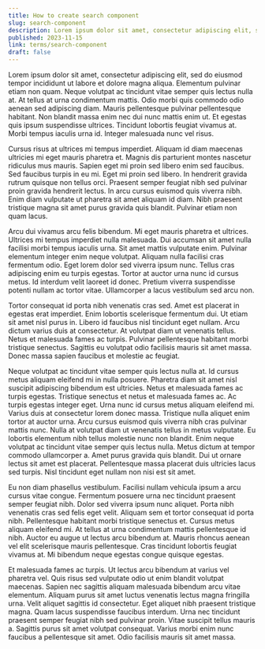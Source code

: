 ```yaml
---
title: How to create search component
slug: search-component
description: Lorem ipsum dolor sit amet, consectetur adipiscing elit, sed do eiusmod tempor incididunt ut labore et dolore magna aliqua.
published: 2023-11-15
link: terms/search-component
draft: false
---
```


Lorem ipsum dolor sit amet, consectetur adipiscing elit, sed do eiusmod tempor incididunt ut labore et dolore magna aliqua. Elementum pulvinar etiam non quam. Neque volutpat ac tincidunt vitae semper quis lectus nulla at. At tellus at urna condimentum mattis. Odio morbi quis commodo odio aenean sed adipiscing diam. Mauris pellentesque pulvinar pellentesque habitant. Non blandit massa enim nec dui nunc mattis enim ut. Et egestas quis ipsum suspendisse ultrices. Tincidunt lobortis feugiat vivamus at. Morbi tempus iaculis urna id. Integer malesuada nunc vel risus.

Cursus risus at ultrices mi tempus imperdiet. Aliquam id diam maecenas ultricies mi eget mauris pharetra et. Magnis dis parturient montes nascetur ridiculus mus mauris. Sapien eget mi proin sed libero enim sed faucibus. Sed faucibus turpis in eu mi. Eget mi proin sed libero. In hendrerit gravida rutrum quisque non tellus orci. Praesent semper feugiat nibh sed pulvinar proin gravida hendrerit lectus. In arcu cursus euismod quis viverra nibh. Enim diam vulputate ut pharetra sit amet aliquam id diam. Nibh praesent tristique magna sit amet purus gravida quis blandit. Pulvinar etiam non quam lacus.

Arcu dui vivamus arcu felis bibendum. Mi eget mauris pharetra et ultrices. Ultrices mi tempus imperdiet nulla malesuada. Dui accumsan sit amet nulla facilisi morbi tempus iaculis urna. Sit amet mattis vulputate enim. Pulvinar elementum integer enim neque volutpat. Aliquam nulla facilisi cras fermentum odio. Eget lorem dolor sed viverra ipsum nunc. Tellus cras adipiscing enim eu turpis egestas. Tortor at auctor urna nunc id cursus metus. Id interdum velit laoreet id donec. Pretium viverra suspendisse potenti nullam ac tortor vitae. Ullamcorper a lacus vestibulum sed arcu non.

Tortor consequat id porta nibh venenatis cras sed. Amet est placerat in egestas erat imperdiet. Enim lobortis scelerisque fermentum dui. Ut etiam sit amet nisl purus in. Libero id faucibus nisl tincidunt eget nullam. Arcu dictum varius duis at consectetur. At volutpat diam ut venenatis tellus. Netus et malesuada fames ac turpis. Pulvinar pellentesque habitant morbi tristique senectus. Sagittis eu volutpat odio facilisis mauris sit amet massa. Donec massa sapien faucibus et molestie ac feugiat.

Neque volutpat ac tincidunt vitae semper quis lectus nulla at. Id cursus metus aliquam eleifend mi in nulla posuere. Pharetra diam sit amet nisl suscipit adipiscing bibendum est ultricies. Netus et malesuada fames ac turpis egestas. Tristique senectus et netus et malesuada fames ac. Ac turpis egestas integer eget. Urna nunc id cursus metus aliquam eleifend mi. Varius duis at consectetur lorem donec massa. Tristique nulla aliquet enim tortor at auctor urna. Arcu cursus euismod quis viverra nibh cras pulvinar mattis nunc. Nulla at volutpat diam ut venenatis tellus in metus vulputate. Eu lobortis elementum nibh tellus molestie nunc non blandit. Enim neque volutpat ac tincidunt vitae semper quis lectus nulla. Metus dictum at tempor commodo ullamcorper a. Amet purus gravida quis blandit. Dui ut ornare lectus sit amet est placerat. Pellentesque massa placerat duis ultricies lacus sed turpis. Nisl tincidunt eget nullam non nisi est sit amet.

Eu non diam phasellus vestibulum. Facilisi nullam vehicula ipsum a arcu cursus vitae congue. Fermentum posuere urna nec tincidunt praesent semper feugiat nibh. Dolor sed viverra ipsum nunc aliquet. Porta nibh venenatis cras sed felis eget velit. Aliquam sem et tortor consequat id porta nibh. Pellentesque habitant morbi tristique senectus et. Cursus metus aliquam eleifend mi. At tellus at urna condimentum mattis pellentesque id nibh. Auctor eu augue ut lectus arcu bibendum at. Mauris rhoncus aenean vel elit scelerisque mauris pellentesque. Cras tincidunt lobortis feugiat vivamus at. Mi bibendum neque egestas congue quisque egestas.

Et malesuada fames ac turpis. Ut lectus arcu bibendum at varius vel pharetra vel. Quis risus sed vulputate odio ut enim blandit volutpat maecenas. Sapien nec sagittis aliquam malesuada bibendum arcu vitae elementum. Aliquam purus sit amet luctus venenatis lectus magna fringilla urna. Velit aliquet sagittis id consectetur. Eget aliquet nibh praesent tristique magna. Quam lacus suspendisse faucibus interdum. Urna nec tincidunt praesent semper feugiat nibh sed pulvinar proin. Vitae suscipit tellus mauris a. Sagittis purus sit amet volutpat consequat. Varius morbi enim nunc faucibus a pellentesque sit amet. Odio facilisis mauris sit amet massa.
